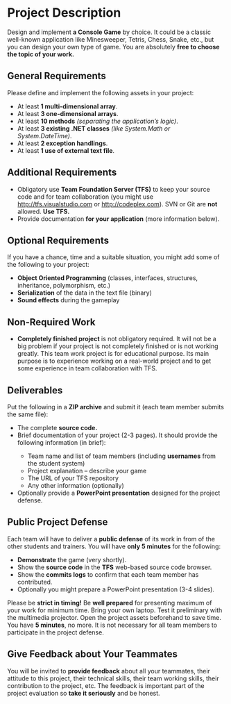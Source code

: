 <h1>Project Description</h1>
<p>Design and implement <strong>a Console Game</strong> by choice. It could be a classic well-known application like Minesweeper, Tetris, Chess, Snake, etc., but you can design your own type of game. You are absolutely <strong>free to choose the topic of your work.</strong></p>
<h2>General Requirements</h2>
<p>Please define and implement the following assets in your project:</p>
<ul>
	<li>At least <strong>1 multi-dimensional array</strong>.</li>
	<li>At least <strong>3 one-dimensional arrays</strong>.</li>
	<li>At least <strong>10 methods</strong><i> (separating the application’s logic)</i>.</li>
	<li>At least <strong>3 existing .NET classes</strong><i> (like System.Math or System.DateTime)</i>.</li>
	<li>At least <strong>2 exception handlings</strong>.</li>
	<li>At least <strong>1 use of external text file</strong>.</li>
</ul>
<h2>Additional Requirements</h2>
<ul>
	<li>Obligatory use <strong>Team Foundation Server (TFS)</strong> to keep your source code and for team collaboration (you might use <a href="http://tfs.visualstudio.com">http://tfs.visualstudio.com</a> or <a href="http://codeplex.com">http://codeplex.com</a>). SVN or Git are <strong>not</strong> allowed. <strong>Use TFS.</strong></li>
	<li>Provide documentation <strong>for your application</strong> (more information below).</li>
</ul>
<h2>Optional Requirements</h2>
<p>If you have a chance, time and a suitable situation, you might add some of the following to your project:</p>
<ul>
	<li><strong>Object Oriented Programming</strong> (classes, interfaces, structures, inheritance, polymorphism, etc.)</li>
	<li><strong>Serialization</strong> of the data in the text file (binary)</li>
	<li><strong>Sound effects</strong> during the gameplay</li>
</ul>
<h2>Non-Required Work</h2>
<ul>
	<li><strong>Completely finished project</strong> is not obligatory required. It will not be a big problem if your project is not completely finished or is not working greatly. This team work project is for educational purpose. Its main purpose is to experience working on a real-world project and to get some experience in team collaboration with TFS. </li>
</ul>
<h2>Deliverables</h2>
<p>Put the following in a <strong>ZIP archive</strong> and submit it (each team member submits the same file):</p>
<ul>
	<li>The complete <strong>source code.</strong></li>
	<li>Brief documentation of your project (2-3 pages). It should provide the following information (in brief):</li>
	<ul>
		<li>Team name and list of team members (including <strong>usernames</strong> from the student system)</li>
		<li>Project explanation – describe your game</li>
		<li>The URL of your TFS repository</li>
		<li>Any other information (optionally)</li>
	</ul>
	<li>Optionally provide a <strong>PowerPoint presentation</strong> designed for the project defense.</li>
</ul>
<h2>Public Project Defense</h2>
<p>Each team will have to deliver a <strong>public defense</strong> of its work in from of the other students and trainers. You will have <strong>only 5 minutes</strong> for the following:</p>
<ul>
	<li><strong>Demonstrate</strong> the game (very shortly).</li>
	<li>Show the <strong>source code</strong> in the <strong>TFS</strong> web-based source code browser.</li>
	<li>Show the <strong>commits logs</strong> to confirm that each team member has contributed.</li>
	<li>Optionally you might prepare a PowerPoint presentation (3-4 slides).</li>
</ul>
<p>Please be <strong>strict in timing!</strong> Be <strong>well prepared</strong> for presenting maximum of your work for minimum time. Bring your own laptop. Test it preliminary with the multimedia projector. Open the project assets beforehand to save time. You have <strong>5 minutes</strong>, no more. It is not necessary for all team members to participate in the project defense.</p>
<h2>Give Feedback about Your Teammates</h2>
<p>You will be invited to <strong>provide feedback</strong> about all your teammates, their attitude to this project, their technical skills, their team working skills, their contribution to the project, etc. The feedback is important part of the project evaluation so <strong>take it seriously</strong> and be honest.</p>
